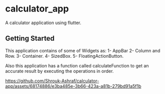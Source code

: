 # calculator_app

A calculator application using flutter.

## Getting Started

This application contains of some of Widgets as:
1- AppBar
2- Column and Row.
3- Container.
4- SizedBox.
5- FloatingActionButton.

Also this application has a function called calculateFunction to get an accurate result by executing the operations in order.

https://github.com/Shrouk-Ashraf/calculator-app/assets/68174886/e3ba485e-3b66-423a-a81b-279bd91a5f1b


